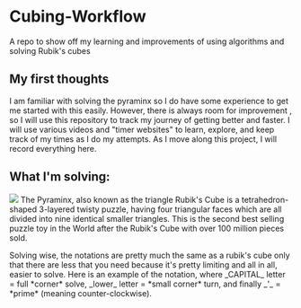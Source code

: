 # Cubing-Workflow
A repo to show off my learning and improvements of using algorithms and solving Rubik's cubes

## My first thoughts
<p>
I am familiar with solving the pyraminx so I do have some experience to get me started with this easily. However, there is always room for improvement , so I will use this repository to track my journey of getting better and faster. I will use various videos and "timer websites" to  learn, explore, and keep track of my times as I do my attempts. As I move along this project, I will record everything here.
 </p>

## What I'm solving:
<img src = "https://image.pushauction.com/0/0/949ba4dc-aece-4bfc-af6a-f97512bffb8d/4068b28d-6355-4b8d-a75c-5bc7f49a7f1a.jpg">
The Pyraminx, also known as the triangle Rubik's Cube is a tetrahedron-shaped 3-layered twisty puzzle, having four triangular faces which are all divided into nine identical smaller triangles. This is the second best selling puzzle toy in the World after the Rubik's Cube with over 100 million pieces sold.
<p> Solving wise, the notations are pretty much the same as a rubik's cube only that there are less that you need because it's pretty limiting and all in all, easier to solve. Here is an example of the notation, where _CAPITAL_ letter = full *corner* solve, _lower_ letter = *small corner* turn, and finally _'_ = *prime* (meaning counter-clockwise). 
  
